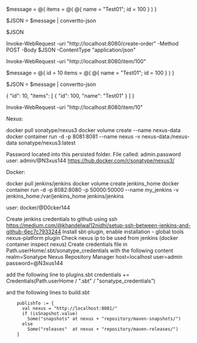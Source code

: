 $message = @{ 
    items = @(
        @{ name = "Test01"; id = 100 }
    )
}
         
$JSON = $message | convertto-json 

$JSON

Invoke-WebRequest -uri "http://localhost:8080/create-order" -Method POST -Body $JSON -ContentType "application/json"

Invoke-WebRequest -uri "http://localhost:8080/item/100" 


$message = @{ 
    id = 10
    items = @(
        @{ name = "Test01"; id = 100 }
    )
}

$JSON = $message | convertto-json 

{
    "id":  10,
    "items":  [
                  {
                      "id":  100,
                      "name":  "Test01"
                  }
              ]
}

Invoke-WebRequest -uri "http://localhost:8080/item/10" 


Nexus:

docker pull sonatype/nexus3
docker volume create --name nexus-data
docker container run -d -p 8081:8081 --name nexus -v nexus-data:/nexus-data sonatype/nexus3:latest

Password located into this persisted folder. File called: admin.password
user: admin/@N3xus144
https://hub.docker.com/r/sonatype/nexus3/

Docker:

docker pull jenkins/jenkins
docker volume create jenkins_home
docker container run -d -p 8082:8080 -p 50000:50000 --name my_jenkins -v jenkins_home:/var/jenkins_home jenkins/jenkins

user: docker/@D0cker144

Create jenkins credentials to github using ssh
https://medium.com/@khandelwal12nidhi/setup-ssh-between-jenkins-and-github-6ec7c7933244
Install sbt-plugin, enable installation - global tools
nexus-platform plugin
Check nexus ip to be used from jenkins (docker container inspect nexus)
Create credentials file in Path.userHome/.sbt/sonatype_credentials with the following content
realm=Sonatype Nexus Repository Manager
host=localhost
user=admin
password=@N3xus144

add the following line to plugins.sbt
credentials += Credentials(Path.userHome / ".sbt" / "sonatype_credentials")

and the following lines to build.sbt
```
    publishTo := {
      val nexus = "http://localhost:8081/"
      if (isSnapshot.value)
        Some("snapshots" at nexus + "repository/maven-snapshots/")
      else
        Some("releases"  at nexus + "repository/maven-releases/")
    }
```